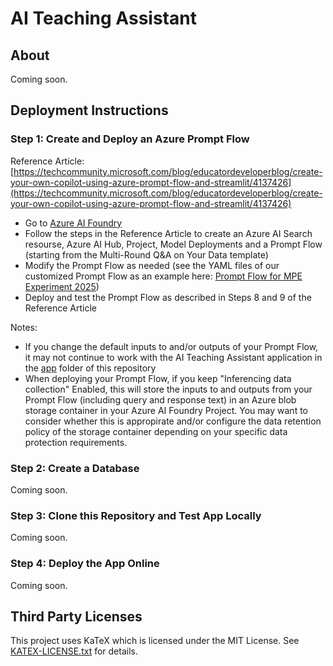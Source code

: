 # AI Teaching Assistant

## About

Coming soon. 

## Deployment Instructions

### Step 1: Create and Deploy an Azure Prompt Flow

Reference Article: [https://techcommunity.microsoft.com/blog/educatordeveloperblog/create-your-own-copilot-using-azure-prompt-flow-and-streamlit/4137426](https://techcommunity.microsoft.com/blog/educatordeveloperblog/create-your-own-copilot-using-azure-prompt-flow-and-streamlit/4137426)

- Go to [Azure AI Foundry](https://ai.azure.com/)
- Follow the steps in the Reference Article to create an Azure AI Search resourse, Azure AI Hub, Project, Model Deployments and a Prompt Flow (starting from the Multi-Round Q&A on Your Data template)
- Modify the Prompt Flow as needed (see the YAML files of our customized Prompt Flow as an example here: [Prompt Flow for MPE Experiment 2025](https://github.com/sigmedia/ai-teaching-assistant/tree/main/tools/azure-prompt-flow-examples/mpe-experiment-2025))
- Deploy and test the Prompt Flow as described in Steps 8 and 9 of the Reference Article

Notes:
- If you change the default inputs to and/or outputs of your Prompt Flow, it may not continue to work with the AI Teaching Assistant application in the [app](https://github.com/sigmedia/ai-teaching-assistant/tree/main/app) folder of this repository
- When deploying your Prompt Flow, if you keep "Inferencing data collection" Enabled, this will store the inputs to and outputs from your Prompt Flow (including query and response text) in an Azure blob storage container in your Azure AI Foundry Project. You may want to consider whether this is appropirate and/or configure the data retention policy of the storage container depending on your specific data protection requirements.

### Step 2: Create a Database

Coming soon. 

### Step 3: Clone this Repository and Test App Locally

Coming soon. 

### Step 4: Deploy the App Online

Coming soon. 

## Third Party Licenses

This project uses KaTeX which is licensed under the MIT License. 
See [KATEX-LICENSE.txt](licenses/KATEX-LICENSE.txt) for details.
